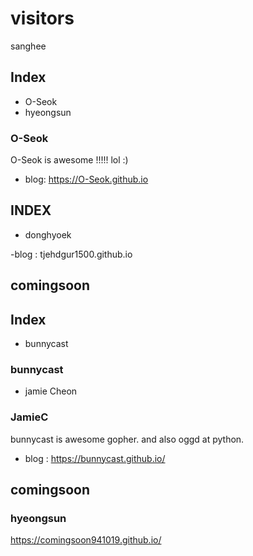 # visitors
sanghee

## Index

- O-Seok
- hyeongsun

### O-Seok

O-Seok is awesome !!!!! lol :)

- blog: https://O-Seok.github.io


## INDEX
- donghyoek

-blog : tjehdgur1500.github.io

## comingsoon

## Index
 - bunnycast

### bunnycast


- jamie Cheon


### JamieC

bunnycast is awesome gopher. and also oggd at python.

- blog : https://bunnycast.github.io/

## comingsoon

### hyeongsun

https://comingsoon941019.github.io/
